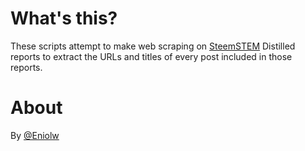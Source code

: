 # What's this?
These scripts attempt to make web scraping on [SteemSTEM](https://steemit.com/@steemstem) Distilled reports to extract the URLs and titles of every post included in those reports.


# About
By [@Eniolw](https://steemit.com/@eniolw)
